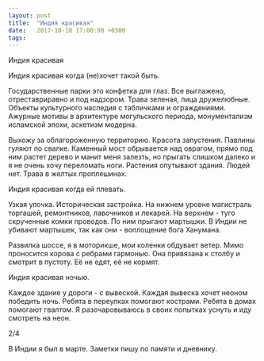 ```yaml
---
layout: post
title:  "Индия красивая"
date:   2017-10-18 17:00:00 +0300
tags:   
---
```


Индия красивая 

 Индия красивая когда (не)хочет такой быть. 

<!--excerpt-->

 Государственные парки это конфетка для глаз. Все выглажено, отреставриравно и под надзором. Трава зеленая, лица дружелюбные. Объекты культурного наследия с табличками и ограждениями. Ажурные мотивы в архитектуре могульского периода, монументализм исламской эпохи, аскетизм модерна. 

 Выхожу за облагороженную территорию. Красота запустения. Павлины гуляют по свалке. Каменный мост обрывается над оврагом, прямо под ним растет дерево и манит меня залезть, но прыгать слишком далеко и я не очень хочу переломать ноги. Растения опутывают здания. Людей нет. Трава в желтых проплешинах. 

 Индия красивая когда ей плевать. 

 Узкая улочка. Историческая застройка. На нижнем уровне магистраль торгашей, ремонтников, лавочников и лекарей. На верхнем - туго скрученные комки проводов. По ним прыгают мартышки. В Индии не убивают мартышек, так как они - воплощение бога Ханумана. 

 Развилка шоссе, я в моторикше, мои коленки обдувает ветер. Мимо проносится корова с ребрами гармонью. Она привязана к столбу и смотрит в пустоту. Её не едят, её не кормят. 

 Индия красивая ночью. 

 Каждое здание у дороги - с вывеской. Каждая вывеска хочет неоном победить ночь. Ребята в переулках помогают кострами. Ребята в домах помогают гвалтом. Я разочаровываюсь в своих попытках уснуть и иду смотреть на неон. 

2/4  

В Индии я был в марте. Заметки пишу по памяти и дневнику.
